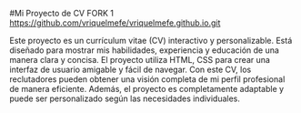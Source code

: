 #Mi Proyecto de CV
FORK 1 https://github.com/vriquelmefe/vriquelmefe.github.io.git

Este proyecto es un currículum vitae (CV) interactivo y personalizable. Está diseñado para mostrar mis habilidades, experiencia y educación de una manera clara y concisa. El proyecto utiliza HTML, CSS para crear una interfaz de usuario amigable y fácil de navegar. Con este CV, los reclutadores pueden obtener una visión completa de mi perfil profesional de manera eficiente. Además, el proyecto es completamente adaptable y puede ser personalizado según las necesidades individuales.
